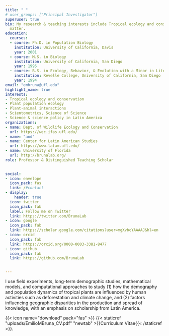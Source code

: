 ```yaml
---
title: " "
# user_groups: ["Principal Investigator"]
superuser: true
bio: My research & teaching interests include Tropical ecology and conservation, plant population ecology, plant-animal interactions, scientometrics and bibliometrics, science & science policy in Latin America  
  matter.
education:
  courses:
  - course: Ph.D. in Population Biology
    institution: University of California, Davis
    year: 2001
  - course: M.S. in Biology
    institution: University of California, San Diego
    year: 1995
  - course: B.S. in Ecology, Behavior, & Evolution with a Minor in Literature  
    institution: Revelle College, University of California, San Diego
    year: 1994
email: "embruna@ufl.edu"
highlight_name: true
interests:
- Tropical ecology and conservation
- Plant population ecology
- Plant-animal interactions
- Scientometrics, Science of Science
- Science & science policy in Latin America  
organizations:
- name: Dept. of Wildlife Ecology and Conservation
  url: https://wec.ifas.ufl.edu/
- name: "and" 
- name: Center for Latin American Studies
  url: https://www.latam.ufl.edu/
- name: University of Florida
  url: http://brunalab.org/
role: Professor & Distinguished Teaching Scholar
 

social:
- icon: envelope
  icon_pack: fas
  link: /#contact
- display:
    header: true
  icon: twitter
  icon_pack: fab
  label: Follow me on Twitter
  link: https://twitter.com/BrunaLab
- icon: google
  icon_pack: fab
  link: https://scholar.google.com/citations?user=mgXvbcYAAAAJ&hl=en
- icon: orcid
  icon_pack: fab
  link: https://orcid.org/0000-0003-3381-8477
- icon: github
  icon_pack: fab
  link: https://github.com/BrunaLab


---
```

I use field experiments, long-term demographic studies, mathematical models, and computational approaches to study (1) how the demography and population dynamics of tropical plants are influenced by human activities such as deforestation and climate change, and (2) factors influencing geographic disparities in the production and spread of knowledge, with an emphasis on scholarship from Latin America.  

{{< icon name="download" pack="fas" >}} {{< staticref "uploads/EmilioMBruna_CV.pdf" "newtab" >}}Curriculum Vitae{{< /staticref >}}.
